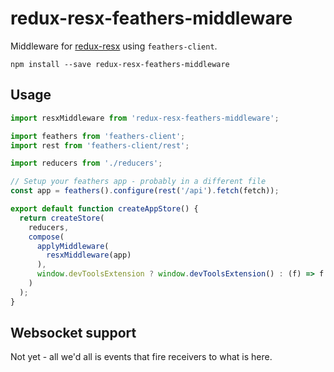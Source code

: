# redux-resx-feathers-middleware

Middleware for [redux-resx](https://github.com/fixate/redux-resx-feathers-middleware) using
`feathers-client`.

```shell
npm install --save redux-resx-feathers-middleware
```

## Usage

```javascript
import resxMiddleware from 'redux-resx-feathers-middleware';

import feathers from 'feathers-client';
import rest from 'feathers-client/rest';

import reducers from './reducers';

// Setup your feathers app - probably in a different file
const app = feathers().configure(rest('/api').fetch(fetch));

export default function createAppStore() {
  return createStore(
    reducers,
    compose(
      applyMiddleware(
        resxMiddleware(app)
      ),
      window.devToolsExtension ? window.devToolsExtension() : (f) => f
    )
  );
}
```

## Websocket support

Not yet - all we'd all is events that fire receivers to what is here.
